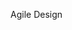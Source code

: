<span id="title">Agile Design</span>

<div id="body">

<include src="what/unit-inParent-asPanel.md" boilerplate />

</div>